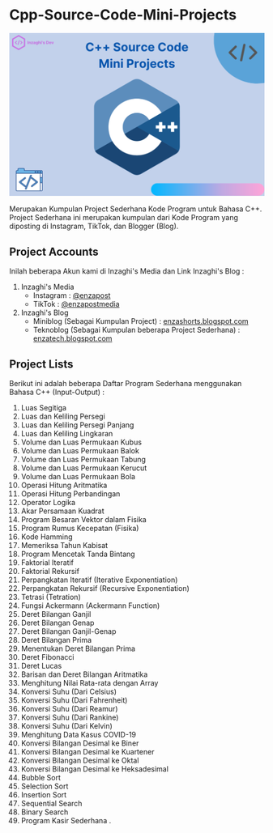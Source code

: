 # Cpp-Source-Code-Mini-Projects

![C++ Source Code Mini Projects](/images/cpp-source-code-mini-projects.png)

Merupakan Kumpulan Project Sederhana Kode Program untuk Bahasa C++. Project Sederhana ini merupakan kumpulan dari Kode Program yang diposting di Instagram, TikTok, dan Blogger (Blog).

## Project Accounts

Inilah beberapa Akun kami di Inzaghi's Media dan Link Inzaghi's Blog :

1. Inzaghi's Media
   * Instagram : [@enzapost](https://www.instagram.com/enzapost)
   * TikTok : [@enzapostmedia](https://www.tiktok.com/@enzapostmedia)
2. Inzaghi's Blog
   * Miniblog (Sebagai Kumpulan Project) : [enzashorts.blogspot.com](https://enzashorts.blogspot.com)
   * Teknoblog (Sebagai Kumpulan beberapa Project Sederhana) : [enzatech.blogspot.com](https://enzatech.blogspot.com)

## Project Lists

Berikut ini adalah beberapa Daftar Program Sederhana menggunakan Bahasa C++ (Input-Output) :
1. Luas Segitiga
2. Luas dan Keliling Persegi
3. Luas dan Keliling Persegi Panjang
4. Luas dan Keliling Lingkaran
5. Volume dan Luas Permukaan Kubus
6. Volume dan Luas Permukaan Balok
7. Volume dan Luas Permukaan Tabung
8. Volume dan Luas Permukaan Kerucut
9. Volume dan Luas Permukaan Bola
10. Operasi Hitung Aritmatika
11. Operasi Hitung Perbandingan
12. Operator Logika
13. Akar Persamaan Kuadrat
14. Program Besaran Vektor dalam Fisika
15. Program Rumus Kecepatan (Fisika)
16. Kode Hamming
17. Memeriksa Tahun Kabisat
18. Program Mencetak Tanda Bintang
19. Faktorial Iteratif
20. Faktorial Rekursif
21. Perpangkatan Iteratif (Iterative Exponentiation)
22. Perpangkatan Rekursif (Recursive Exponentiation)
23. Tetrasi (Tetration)
24. Fungsi Ackermann (Ackermann Function)
25. Deret Bilangan Ganjil
26. Deret Bilangan Genap
27. Deret Bilangan Ganjil-Genap
28. Deret Bilangan Prima
29. Menentukan Deret Bilangan Prima
30. Deret Fibonacci
31. Deret Lucas
32. Barisan dan Deret Bilangan Aritmatika
33. Menghitung Nilai Rata-rata dengan Array
34. Konversi Suhu (Dari Celsius)
35. Konversi Suhu (Dari Fahrenheit)
36. Konversi Suhu (Dari Reamur)
37. Konversi Suhu (Dari Rankine)
38. Konversi Suhu (Dari Kelvin)
39. Menghitung Data Kasus COVID-19
40. Konversi Bilangan Desimal ke Biner
41. Konversi Bilangan Desimal ke Kuartener
42. Konversi Bilangan Desimal ke Oktal
43. Konversi Bilangan Desimal ke Heksadesimal
44. Bubble Sort
45. Selection Sort
46. Insertion Sort
47. Sequential Search
48. Binary Search
49. Program Kasir Sederhana
.
